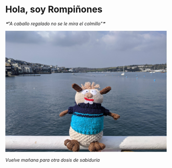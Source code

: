 # Hola, soy Rompiñones

<!--STARTS_HERE_QUOTE_README-->
<i>❝"A caballo regalado no se le mira el colmillo"❞</i>
<!--ENDS_HERE_QUOTE_README-->

<!--START_SECTION:update_image-->
![alt text](https://raw.githubusercontent.com/focaalvarez/rompinones/main/.github/images/IMG_20220329_150841.jpg?raw=true)
<!--END_SECTION:update_image-->

*Vuelve mañana para otra dosis de sabiduría*

